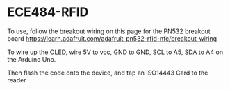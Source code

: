 # ECE484-RFID

To use, follow the breakout wiring on this page for the PN532 breakout board 
https://learn.adafruit.com/adafruit-pn532-rfid-nfc/breakout-wiring

To wire up the OLED, wire 5V to vcc, GND to GND, SCL to A5, SDA to A4 on the Arduino Uno.

Then flash the code onto the device, and tap an ISO14443 Card to the reader
